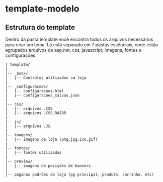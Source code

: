 template-modelo
===============

Estrutura do template
----------
Dentro da pasta template você encontra todos os arquivos necessários para criar um tema. Lá está separado em 7 pastas essênciais, onde estão agrupados arquivos de asp.net, css, javascript, imagens, fontes e configurações. 


```
| template/
|
|-- _ascx/
|   |-- Controles utilizados na loja
|
|-- _configuracoes/
|   |-- configuracoes.html
|   |-- configuracoes_salvas.json
|
|-- css/
|   |-- arquivos .CSS
|   |-- arquivos .CSS.RAZOR
|
|-- js/
|   |-- arquivos .JS
|
|-- imagens/
|   |-- imagens da loja (png,jpg,ico,gif)
|
|-- fontes/
|   |-- fontes utilizadas
|
|-- preview/
|   |-- imagens de posições de banners
|
|-- páginas padrões da loja (pg principal, produto, carrinho, etc)

```


